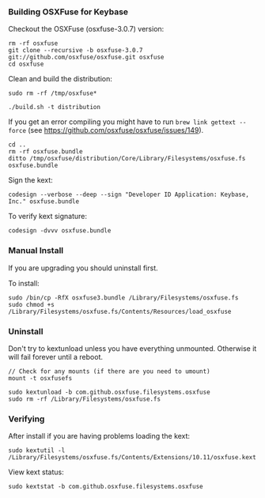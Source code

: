 ### Building OSXFuse for Keybase

Checkout the OSXFuse (osxfuse-3.0.7) version:

    rm -rf osxfuse
    git clone --recursive -b osxfuse-3.0.7 git://github.com/osxfuse/osxfuse.git osxfuse
    cd osxfuse

Clean and build the distribution:

    sudo rm -rf /tmp/osxfuse*

    ./build.sh -t distribution

If you get an error compiling you might have to run `brew link gettext --force` (see https://github.com/osxfuse/osxfuse/issues/149).

    cd ..
    rm -rf osxfuse.bundle
    ditto /tmp/osxfuse/distribution/Core/Library/Filesystems/osxfuse.fs osxfuse.bundle

Sign the kext:

    codesign --verbose --deep --sign "Developer ID Application: Keybase, Inc." osxfuse.bundle

To verify kext signature:

    codesign -dvvv osxfuse.bundle

### Manual Install

If you are upgrading you should uninstall first.

To install:

    sudo /bin/cp -RfX osxfuse3.bundle /Library/Filesystems/osxfuse.fs
    sudo chmod +s /Library/Filesystems/osxfuse.fs/Contents/Resources/load_osxfuse

### Uninstall

Don't try to kextunload unless you have everything unmounted. Otherwise it will fail forever until a reboot.

    // Check for any mounts (if there are you need to umount)
    mount -t osxfusefs

    sudo kextunload -b com.github.osxfuse.filesystems.osxfuse
    sudo rm -rf /Library/Filesystems/osxfuse.fs

### Verifying

After install if you are having problems loading the kext:

    sudo kextutil -l /Library/Filesystems/osxfuse.fs/Contents/Extensions/10.11/osxfuse.kext

View kext status:

    sudo kextstat -b com.github.osxfuse.filesystems.osxfuse
